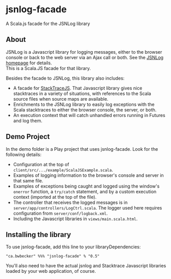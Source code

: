 # jsnlog-facade
A Scala.js facade for the JSNLog library

## About

JSNLog is a Javascript library for logging messages, either to the browser
console or back to the web server via an Ajax call or both.  See
the [JSNLog homepage](http://js.jsnlog.com/) for details.  
This is a Scala.JS facade for that library.

Besides the facade to JSNLog, this library also includes:
* A facade for [StackTraceJS](https://www.stacktracejs.com/#!/docs/stacktrace-js).  That
    Javascript library gives nice stacktraces in a variety of situations, with
    references to the Scala source files when source maps are available.
* Enrichments to the JSNLog library to easily log exceptions with the Scala
    stacktraces to either the browser console, the server, or both.
* An execution context that will catch unhandled errors running in Futures
    and log them.

## Demo Project
In the demo folder is a Play project that uses jsnlog-facade.  Look for the following details:
* Configuration at the top of `client/src/.../example/ScalaJSExample.scala`.
* Examples of logging information to the browser's console and server in that same file.
* Examples of exceptions being caught and logged using the window's `onerror` function,
    a `try/catch` statement, and by a custom execution context (imported at the top of
    the file).
* The controller that receives the logged messages is in `server/app/controllers/LogCtrl.scala`.
  The logger used here requires configuration from `server/conf/logback.xml`.
* Including the Javascript libraries in `views/main.scala.html`.



## Installing the library

To use jsnlog-facade, add this line to your libraryDependencies:
```
"ca.bwbecker" %%% "jsnlog-facade" % "0.5"
```

You'll also need to have the actual jsnlog and Stacktrace Javascript libraries loaded
by your web application, of course.

